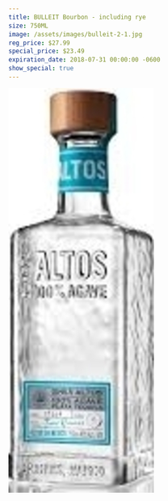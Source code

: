 ```yaml
---
title: BULLEIT Bourbon - including rye
size: 750ML
image: /assets/images/bulleit-2-1.jpg
reg_price: $27.99
special_price: $23.49
expiration_date: 2018-07-31 00:00:00 -0600
show_special: true
---
```


![](/assets/images/versions/olmeca-2-1---x----288-800x---.jpg)